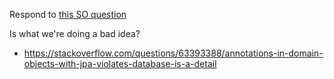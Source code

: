 Respond to [this SO question](https://stackoverflow.com/questions/54518623/best-practice-for-making-sample-preview-changes-to-jpa-entity)

Is what we're doing a bad idea?
* https://stackoverflow.com/questions/63393388/annotations-in-domain-objects-with-jpa-violates-database-is-a-detail